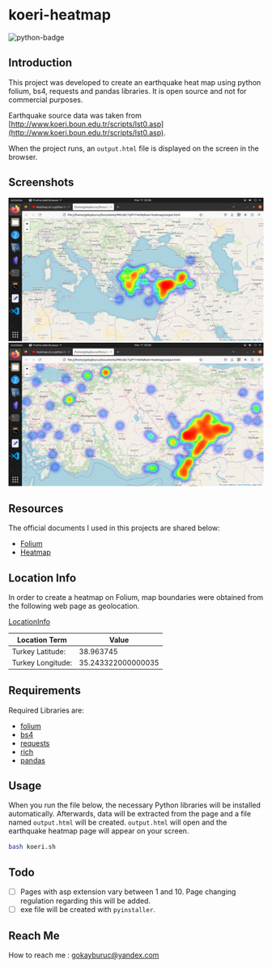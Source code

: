 # koeri-heatmap

![python-badge](https://img.shields.io/badge/python-3776AB?style=for-the-badge&logo=python&logoColor=yellow)

## Introduction 

This project was developed to create an earthquake heat map using python folium, bs4, requests and pandas libraries. It is open source and not for commercial purposes.

Earthquake source data was taken from [http://www.koeri.boun.edu.tr/scripts/lst0.asp](http://www.koeri.boun.edu.tr/scripts/lst0.asp).

When the project runs, an  `output.html`   file is displayed on the screen in the browser.

## Screenshots

![View1](img/1.png)
![View2](img/2.png)

## Resources

The official documents I used in this projects are shared below: 

- [Folium](https://python-visualization.github.io/folium/index.html)
- [Heatmap](https://python-visualization.github.io/folium/plugins.html?highlight=heatmap#folium.plugins.HeatMap)

## Location Info

In order to create a heatmap on Folium, map boundaries were obtained from the following web page as geolocation.

[LocationInfo](https://www.distancesto.com/coordinates/tr/turkey-latitude-longitude/history/3603.html)

| Location Term     | Value              |
| ----------------- | ------------------ |
| Turkey Latitude:  | 38.963745          |
| Turkey Longitude: | 35.243322000000035 |

## Requirements 

Required Libraries are: 

- [folium](https://python-visualization.github.io/folium/latest/)
- [bs4](https://beautiful-soup-4.readthedocs.io/en/latest/)
- [requests](https://requests.readthedocs.io/en/latest/)
- [rich](https://github.com/Textualize/rich)
- [pandas](https://pandas.pydata.org/)

## Usage

When you run the file below, the necessary Python libraries will be installed automatically. Afterwards, data will be extracted from the page and a file named `output.html` will be created. `output.html` will open and the earthquake heatmap page will appear on your screen.


```bash 
bash koeri.sh 
```
## Todo 

- [ ] Pages with asp extension vary between 1 and 10. Page changing regulation regarding this will be added.
- [ ] exe file will be created with `pyinstaller`.

## Reach Me 

How to reach me : [gokayburuc@yandex.com](mailto:gokayburuc@yandex.com)

